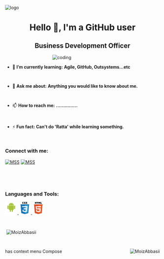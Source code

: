 ![logo](https://github.com/SamimSadeed/SamimSadeed/blob/main/github-logo%2090.png)
<h1 align="center">Hello 👋, I'm a GitHub user</h1>
<h2 align="center">Business Development Officer</h2>
<img align="right" alt="coding" width="350" src="https://avatars.githubusercontent.com/u/19213393?v=4">

 

- 🌱 **I’m currently learning:** **Agile, GitHub, Outsystems...etc**

 

- 💬 **Ask me about:** **Anything you would like to know about me.**

 

- 📫 **How to reach me:** **...............**

 

- ⚡ **Fun fact:** **Can't do 'Ratta' while learning something.**

 

<h3 align="left">Connect with me:</h3>
<a href="https://fb.com/" target="blank"><img align="center" src="https://raw.githubusercontent.com/rahuldkjain/github-profile-readme-generator/master/src/images/icons/Social/facebook.svg" alt="MSS" height="35" width="35" /></a>
<a href="https://instagram.com/" target="blank"><img align="center" src="https://raw.githubusercontent.com/rahuldkjain/github-profile-readme-generator/master/src/images/icons/Social/instagram.svg" alt="MSS" height="35" width="35" /></a>
</p>


 

<p align="left">
</p>

 


<h3 align="left">Languages and Tools:</h3>
<p align="left"> <a href="https://developer.android.com" target="_blank" rel="noreferrer"> <img src="https://raw.githubusercontent.com/devicons/devicon/master/icons/android/android-original-wordmark.svg" alt="android" width="40" height="40"/> </a> <a href="https://www.w3schools.com/css/" target="_blank" rel="noreferrer"> <img src="https://raw.githubusercontent.com/devicons/devicon/master/icons/css3/css3-original-wordmark.svg" alt="css3" width="40" height="40"/> </a> <a href="https://www.w3.org/html/" target="_blank" rel="noreferrer"> <img src="https://raw.githubusercontent.com/devicons/devicon/master/icons/html5/html5-original-wordmark.svg" alt="html5" width="40" height="40"/> </a> </p>

 

<p>&nbsp;<img align="center" src="https://github-readme-stats.vercel.app/api?username=MoizAbbasii&show_icons=true&locale=en" alt="MoizAbbasii" /></p>

 

<p><img align="right" src="https://github-readme-streak-stats.herokuapp.com/?user=MoizAbbasii&" alt="MoizAbbasii" /></p>


has context menu
Compose
